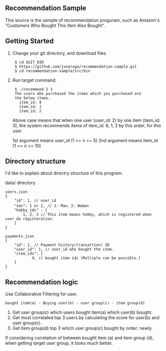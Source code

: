 ## Recommendation Sample

This source is the sample of recommendation proguram, such as Amazon's "Customers Who Bought This Item Also Bought".

## Getting Started

1. Change your git directory, and download files.

        $ cd $GIT_DIR
        $ https://github.com/junaruga/recommendation-sample.git
        $ cd recommendation-sample/src/bin

2. Run target command.

        $ ./recommend 2 3
        The users who purchased the items which you purchased are
        the below items.
          item_id: 8
          item_id: 1
          item_id: 2

    Above case means that when one user (user_id: 2) by one item (item_id: 3), the system recommends items of item_id: 8, 1, 2 by this order, for this user.

    1st argument means user_id (1 <= n <= 5)
    2nd argument means item_id (1 <= n <= 10)

## Directory structure

I\'d like to explain about directry structure of this program.

data/ directory

    users.json
    {
        "id": 1, // user_id
        "sex": 1 or 2, // 1: Man、2: Woman
        "hobby_ids" : [
            1, 2, 3 // This item means hobby, which is registered when user do registeration.
        ]
    }

    payments.json
    {
        "id": 1, // Payment history(transattion) ID
        "user_id": 1, // user_id who bought the item.
        "item_ids": [
                4, // bought item ids (Multiple can be possible.)
        ]
    }

## Recommendation logic

Use Collaborative Filtering for user.

    bought item(a) - Buying user(b) - user group(c) - item group(d)

1. Get user group(c) which users bought item(a) which user(b) bought.
2. Get most correlated top 3 users by calculating the score for user(b) and user group(c).
3. Get item group(d) top 3 which user group(c) bought by order: newly.

If considering correlation of between bought item (a) and item group (d), when getting target user group, it looks much better.



